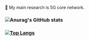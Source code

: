 🔭 My main research is 5G core network.

### ![Anurag's GitHub stats](https://github-readme-stats.vercel.app/api?username=Hanson-Tsai&show_icons=true&theme=yeblu)
### [![Top Langs](https://github-readme-stats.vercel.app/api/top-langs/?username=Hanson-Tsai&show_icons=true&theme=yeblu&layout=compact&exclude_repo=RaspberryPi-Fire-Detection)](https://github.com/anuraghazra/github-readme-stats)

<!--
**Hanson-Tsai/Hanson-Tsai** is a ✨ _special_ ✨ repository because its `README.md` (this file) appears on your GitHub profile.

Here are some ideas to get you started:

- 🔭 I’m currently working on ...
- 
- 👯 I’m looking to collaborate on ...
- 🤔 I’m looking for help with ...
- 💬 Ask me about ...
- 📫 How to reach me: ...
- 😄 Pronouns: ...
- ⚡ Fun fact: ...
-->
